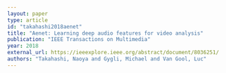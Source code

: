 ```yaml
---
layout: paper
type: article
id: "takahashi2018aenet"
title: "Aenet: Learning deep audio features for video analysis"
publication: "IEEE Transactions on Multimedia"
year: 2018
external_url: https://ieeexplore.ieee.org/abstract/document/8036251/
authors: "Takahashi, Naoya and Gygli, Michael and Van Gool, Luc"
---
```

